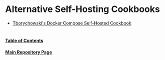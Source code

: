 
# Alternative Self-Hosting Cookbooks

* [Tborychowski's Docker Compose Self-Hosted Cookbook](https://github.com/tborychowski/self-hosted-cookbook)

#
#### [Table of Contents](https://github.com/mycroftwilde/portainer_templates/blob/master/TableOfContents)
#### [Main Repository Page](https://github.com/mycroftwilde/portainer_templates)
